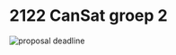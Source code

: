 # 2122 CanSat groep 2

![proposal deadline](https://img.shields.io/date/1634216400?label=proposal%20deadline&style=for-the-badge)
